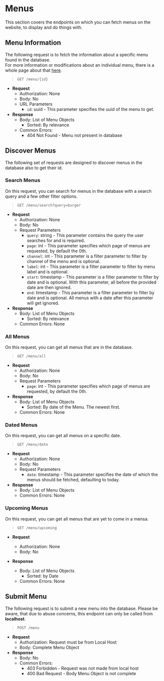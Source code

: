 # Menus

This section covers the endpoints on which you can fetch menus on the website, to display and do things with.

## Menu Information

The following request is to fetch the information about a specific menu found in the database. <br>
For more information or modifications about an individual menu, there is a whole page about that [here](interaction.md).
> ```GET /menu/{id}```

* **Request**
    * Authorization: None
    * Body: No
    * URL Parameters
        * ```id```: uuid - This parameter specifies the uuid of the menu to get.
* **Response**
    * Body: List of Menu Objects
        * Sorted: By relevance
    * Common Errors:
        * 404 Not Found - Menu not present in database

## Discover Menus

The following set of requests are designed to discover menus in the database also to get their id.

### Search Menus

On this request, you can search for menus in the database with a search query and a few other filter options.
> ```GET /menu/search?query=burger```

* **Request**
    * Authorization: None
    * Body: No
    * Request Parameters
        * ```query```: string - This parameter contains the query the user searches for and is required.
        * ```page```: int - This parameter specifies which page of menus are requested, by default the 0th.
        * ```channel```: int - This parameter is a filter parameter to filter by channel of the menu and is optional.
        * ```label```: int - This parameter is a filter parameter to filter by menu label and is optional.
        * ```start```: timestamp - This parameter is a filter parameter to filter by date and is optional. With this
          parameter, all before the provided date are then ignored.
        * ```end```: timestamp - This parameter is a filter parameter to filter by date and is optional. All menus with
          a date after this parameter will get ignored.
* **Response**
    * Body: List of Menu Objects
        * Sorted: By relevance
    * Common Errors: None

### All Menus

On this request, you can get all menus that are in the database.
> ```GET /menu/all```

* **Request**
    * Authorization: None
    * Body: No
    * Request Parameters
        * ```page```: int - This parameter specifies which page of menus are requested, by default the 0th.
* **Response**
    * Body: List of Menu Objects
        * Sorted: By date of the Menu. The newest first.
    * Common Errors: None

### Dated Menus

On this request, you can get all menus on a specific date.
> ```GET /menu/date```

* **Request**
    * Authorization: None
    * Body: No
    * Request Parameters
        * ```date```: timestamp - This parameter specifies the date of which the menus should be fetched, defaulting to
          today.
* **Response**
    * Body: List of Menu Objects
    * Common Errors: None

### Upcoming Menus

On this request, you can get all menus that are yet to come in a mensa.
> ```GET /menu/upcoming```

* **Request**
    * Authorization: None
    * Body: No
    
* **Response**
    * Body: List of Menu Objects
      * Sorted: by Date
    * Common Errors: None


## Submit Menu

The following request is to submit a new menu into the database. Please be aware, that due to abuse concerns, this
endpoint can only be called from **localhost**.
> ```POST /menu```

* **Request**
    * Authorization: Request must be from Local Host
    * Body: Complete Menu Object
* **Response**
    * Body: No
    * Common Errors:
        * 403 Forbidden - Request was not made from local host
        * 400 Bad Request - Body Menu Object is not complete
